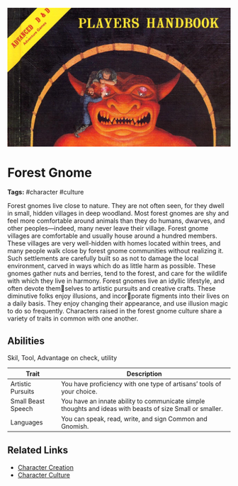![heading](../../assets/images/heading.jpg)

# Forest Gnome

**Tags:**  #character #culture 

Forest gnomes live close to nature. They are not often seen, for they dwell in small, hidden villages in deep woodland. Most forest gnomes are shy and feel more comfortable around animals than they do humans, dwarves, and other peoples—indeed, many never leave their village. Forest gnome villages are comfortable and usually house around a hundred members. These villages are very well-hidden with homes located within trees, and many people walk close by forest gnome communities without realizing it. Such settlements are carefully built so as not to damage the local environment, carved in ways which do as little harm as possible. These gnomes gather nuts and berries, tend to the forest, and care for the wildlife with which they live in harmony. Forest gnomes live an idyllic lifestyle, and often devote themselves to artistic pursuits and creative crafts. These diminutive folks enjoy illusions, and incorporate figments into their lives on a daily basis. They enjoy changing their appearance, and use illusion magic to do so frequently. Characters raised in the forest gnome culture share a variety of traits in common with one another.

## Abilities
Skil, Tool, Advantage on check, utility

| Trait | Description |
| ----- | ----------- |
| Artistic Pursuits | You have proficiency with one type of artisans’ tools of your choice. |
| Small Beast Speech | You have an innate ability to communicate simple thoughts and ideas with beasts of size Small or smaller. |
| Languages | You can speak, read, write, and sign Common and Gnomish. |

## Related Links
- [Character Creation](../../20_character_creation.md)
- [Character Culture](../../23_character_culture.md)